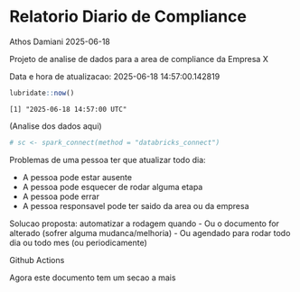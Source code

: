 # Relatorio Diario de Compliance
Athos Damiani
2025-06-18

Projeto de analise de dados para a area de compliance da Empresa X

Data e hora de atualizacao: 2025-06-18 14:57:00.142819

``` r
lubridate::now()
```

    [1] "2025-06-18 14:57:00 UTC"

(Analise dos dados aqui)

``` r
# sc <- spark_connect(method = "databricks_connect")
```

Problemas de uma pessoa ter que atualizar todo dia:

-   A pessoa pode estar ausente
-   A pessoa pode esquecer de rodar alguma etapa
-   A pessoa pode errar
-   A pessoa responsavel pode ter saido da area ou da empresa

Solucao proposta: automatizar a rodagem quando - Ou o documento for
alterado (sofrer alguma mudanca/melhoria) - Ou agendado para rodar todo
dia ou todo mes (ou periodicamente)

Github Actions

Agora este documento tem um secao a mais
